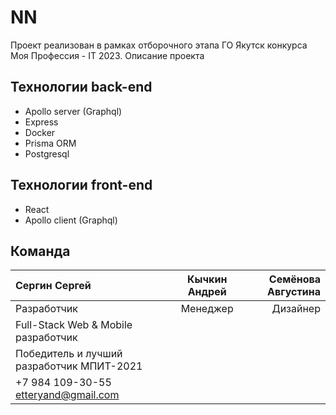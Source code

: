 # NN
Проект реализован в рамках отборочного этапа ГО Якутск конкурса Моя Профессия - IT 2023.
Описание проекта

## Технологии back-end
- Apollo server (Graphql)
- Express
- Docker
- Prisma ORM
- Postgresql

## Технологии front-end
- React
- Apollo client (Graphql)

## Команда
| Сергин Сергей                             | Кычкин Андрей | Семёнова Августина |
| :---------------------------------------- | :-----------: | -----------------: |
| Разработчик                               |   Менеджер    |           Дизайнер |
| Full-Stack Web & Mobile разработчик       |               |                    |
| Победитель и лучший разработчик МПИТ-2021 |               |                    |
| +7 984 109-30-55 <br> etteryand@gmail.com |               |                    |